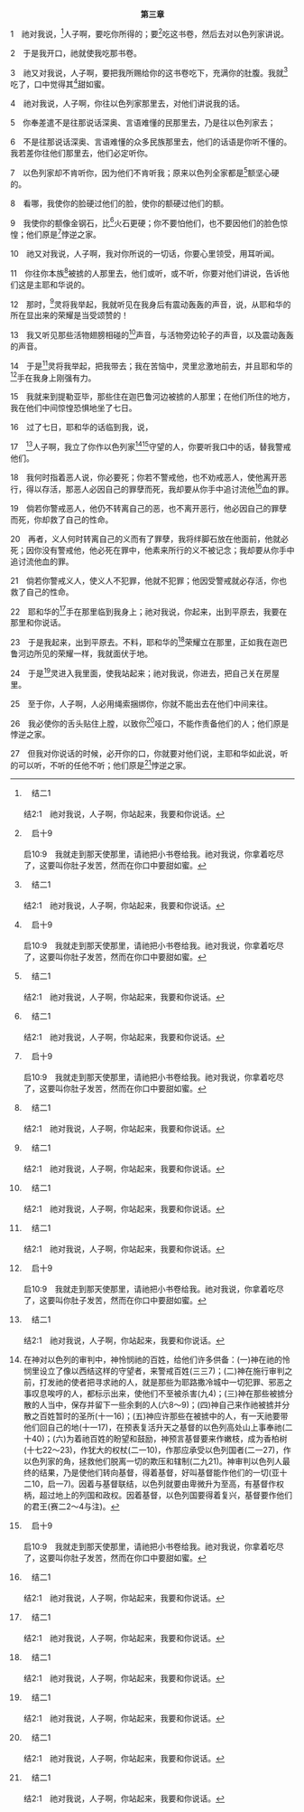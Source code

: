 <p style="text-align:center;font-weight:bold;">第三章</p>

1　祂对我说，[^a]人子啊，要吃你所得的；要[^b]吃这书卷，然后去对以色列家讲说。

[^a]:　结二1<br><br>结2:1　祂对我说，人子啊，你站起来，我要和你说话。

[^b]:　启十9<br><br>启10:9　我就走到那天使那里，请祂把小书卷给我。祂对我说，你拿着吃尽了，这要叫你肚子发苦，然而在你口中要甜如蜜。

2　于是我开口，祂就使我吃那书卷。

3　祂又对我说，人子啊，要把我所赐给你的这书卷吃下，充满你的肚腹。我就[^a]吃了，口中觉得其[^b]甜如蜜。

[^a]:　启十9；参耶十五16<br><br>启10:9　我就走到那天使那里，请祂把小书卷给我。祂对我说，你拿着吃尽了，这要叫你肚子发苦，然而在你口中要甜如蜜。<br><br>耶15:16　耶和华万军之神啊，我得着你的言语，就当食物吃了；你的言语成了我心中的欢喜快乐；因我是称为你名下的人。

[^b]:　诗十九10；一一九103<br><br>诗19:10　都比金子可羡慕，且比极多的精金可羡慕；比蜜甘甜，且比蜂房下滴的蜜甘甜。<br><br>诗119:103　你的言语在我上膛何等甘美！在我口中比蜜更甜！

4　祂对我说，人子啊，你往以色列家那里去，对他们讲说我的话。

5　你奉差遣不是往那说话深奥、言语难懂的民那里去，乃是往以色列家去；

6　不是往那说话深奥、言语难懂的众多民族那里去，他们的话语是你听不懂的。我若差你往他们那里去，他们必定听你。

7　以色列家却不肯听你，因为他们不肯听我；原来以色列全家都是[^a]额坚心硬的。

[^a]:　结二4<br><br>结2:4　这众子厚颜无耻，心里刚硬。我差你往他们那里去，你要对他们说，主耶和华如此说。

8　看哪，我使你的脸硬过他们的脸，使你的额硬过他们的额。

9　我使你的额像金钢石，比[^a]火石更硬；你不要怕他们，也不要因他们的脸色惊惶；他们原是[^b]悖逆之家。

[^a]:　赛五十7<br><br>赛50:7　主耶和华必帮助我，所以我不抱愧；我硬着脸面好像坚石，我也知道我必不至蒙羞。

[^b]:　结二5<br><br>结2:5　他们或听，或不听（他们原是悖逆之家），必知道在他们中间有了申言者。

10　祂又对我说，人子啊，我对你所说的一切话，你要心里领受，用耳听闻。

11　你往你本族[^a]被掳的人那里去，他们或听，或不听，你要对他们讲说，告诉他们这是主耶和华说的。

[^a]:　结三15；十一24～25<br><br>结3:15　我就来到提勒亚毕，那些住在迦巴鲁河边被掳的人那里；在他们所住的地方，我在他们中间惊惶恐惧地坐了七日。<br><br>结11:24　灵将我举起，在异象中借着神的灵将我带进迦勒底，到被掳的人那里。我所见的异象就离我上升去了。<br><br>结11:25　我便将耶和华所给我看见的一切事，都说给被掳的人听。

12　那时，[^a]灵将我举起，我就听见在我身后有震动轰轰的声音，说，从耶和华的所在显出来的荣耀是当受颂赞的！

[^a]:　王上十八12；王下二16；结三14；八3；十一1；24；路四1；徒八39；林后十二2；启十七3；二一10；参彼后一21<br><br>王上18:12　恐怕我一离开你，耶和华的灵就提你到我所不知道的地方去；这样，我去告诉亚哈，他若找不着你，就必杀我；仆人却是自幼敬畏耶和华的。<br><br>王下2:16　对他说，你的仆人们这里有五十个壮士，求你让他们去寻找你师傅，恐怕耶和华的灵将他提起来，投在某山某谷。以利沙说，你们不必打发人去。<br><br>结3:14　于是灵将我举起，把我带去；我在苦恼中，灵里忿激地前去，并且耶和华的手在我身上刚强有力。<br><br>结8:3　祂伸出一只手的样式，抓住我的一绺头发；灵就将我举到天地之间，在神的异象中，带我到耶路撒冷朝北的内院门口，在那里有触动主妒忌之偶像的座位，就是惹动妒忌的。<br><br>结11:1　灵将我举起，带到耶和华殿向东的东门；看哪，在门口有二十五个人，我见其中有民间的首领押朔的儿子雅撒尼亚，和比拿雅的儿子毗拉提。<br><br>结11:24　灵将我举起，在异象中借着神的灵将我带进迦勒底，到被掳的人那里。我所见的异象就离我上升去了。<br><br>路4:1　耶稣满有圣灵，从约但河回来，在旷野为那灵引导，四十天受魔鬼的试诱。<br><br>徒8:39　他们从水里上来的时候，主的灵把腓利提了去，太监也不再看见他，就欢欢喜喜走他的路。<br><br>林后12:2　我认得一个在基督里的人，十四年前，这样的一位被提，直到第三层天里，（或在身内，我不晓得，或在身外，我也不晓得，只有神晓得。）<br><br>启17:3　我在灵里，天使带我到旷野去；我就看见一个女人骑在朱红色的兽上，那兽满了亵渎的名号，有七头十角。<br><br>启21:10　我在灵里，天使带我到一座高大的山，将那由神那里从天而降的圣城耶路撒冷指给我看。<br><br>彼后1:21　因为预言从来没有发自人的意思，乃是人被圣灵推动，从神说出来的。

13　我又听见那些活物翅膀相碰的[^a]声音，与活物旁边轮子的声音，以及震动轰轰的声音。

[^a]:　结一24<br><br>结1:24　活物行走的时候，我听见翅膀的响声，像大水的声音，像全能者的声音；是哄嚷的声音，像军队的声音。活物站住的时候，便将翅膀垂下。

14　于是[^a]灵将我举起，把我带去；我在苦恼中，灵里忿激地前去，并且耶和华的[^b]手在我身上刚强有力。

[^a]:　结三12<br><br>结3:12　那时，灵将我举起，我就听见在我身后有震动轰轰的声音，说，从耶和华的所在显出来的荣耀是当受颂赞的！

[^b]:　结一3<br><br>结1:3　在迦勒底人之地，迦巴鲁河边，耶和华的话特特临到布西的儿子祭司以西结；耶和华的手在那里临到他身上。

15　我就来到提勒亚毕，那些住在迦巴鲁河边被掳的人那里；在他们所住的地方，我在他们中间惊惶恐惧地坐了七日。

16　过了七日，耶和华的话临到我，说，

17　[^a]人子啊，我立了你作以色列家[^1][^b]守望的人，你要听我口中的话，替我警戒他们。

[^1]:在神对以色列的审判中，神怜悯祂的百姓，给他们许多供备：(一)神在祂的怜悯里设立了像以西结这样的守望者，来警戒百姓(三三7)；(二)神在施行审判之前，打发祂的使者把寻求祂的人，就是那些为耶路撒冷城中一切犯罪、邪恶之事叹息唉哼的人，都标示出来，使他们不至被杀害(九4)；(三)神在那些被掳分散的人当中，保存并留下一些余剩的人(六8～9)；(四)神自己来作祂被掳并分散之百姓暂时的圣所(十一16)；(五)神应许那些在被掳中的人，有一天祂要带他们回自己的地(十一17)，在预表复活升天之基督的以色列高处山上事奉祂(二十40)；(六)为着祂百姓的盼望和鼓励，神预言基督要来作嫩枝，成为香柏树(十七22～23)，作犹大的权杖(二一10)，作那应承受以色列国者(二一27)，作以色列家的角，拯救他们脱离一切的欺压和辖制(二九21)。神审判以色列人最终的结果，乃是使他们转向基督，得着基督，好叫基督能作他们的一切(亚十二10，启一7)。因着与基督联结，以色列就要由卑微升为至高，有基督作权柄，超过地上的列国和政权。因着基督，以色列国要得着复兴，基督要作他们的君王(赛二2～4与注)。

[^a]:　17～19：结三三7～9<br><br>结33:7　人子啊，我立了你作以色列家守望的人，你要听我口中的话，替我警戒他们。<br><br>结33:8　我何时指着恶人说，恶人哪，你必要死；你若不发言警戒恶人，使他离开他的行径，那恶人必因自己的罪孽而死，我却要从你手中追讨流他血的罪。<br><br>结33:9　倘若你警戒恶人转离他的行径，他仍不转离，他必因自己的罪孽而死，你却救了自己的性命。

[^b]:　赛五二8；五六10；六二6；耶六17<br><br>赛52:8　听啊，你守望者的声音！他们扬起声来，一同欢呼；因为耶和华恢复锡安的时候，他们必亲眼看见。<br><br>赛56:10　以色列守望的人是瞎眼的，都没有知识，都是哑巴狗，不能吠叫；但知作梦、躺卧、贪睡。<br><br>赛62:6　耶路撒冷啊，我在你城墙上设立了守望者；他们整日整夜总不静默。提醒耶和华的，你们不要歇息，<br><br>耶6:17　我设立守望的人照管你们，说，要听角声。他们却说，我们不听。

18　我何时指着恶人说，你必要死；你若不警戒他，也不劝戒恶人，使他离开恶行，得以存活，那恶人必因自己的罪孽而死，我却要从你手中追讨流他[^a]血的罪。

[^a]:　路十一50；徒二十26<br><br>路11:50　使创世以来所流众申言者的血，都要向这世代追讨，<br><br>徒20:26　所以我今日向你们见证，我在众人的血上是洁净的。

19　倘若你警戒恶人，他仍不转离自己的恶，也不离开恶行，他必因自己的罪孽而死，你却救了自己的性命。

20　再者，义人何时转离自己的义而有了罪孽，我将绊脚石放在他面前，他就必死；因你没有警戒他，他必死在罪中，他素来所行的义不被记念；我却要从你手中追讨流他血的罪。

21　倘若你警戒义人，使义人不犯罪，他就不犯罪；他因受警戒就必存活，你也救了自己的性命。

22　耶和华的[^a]手在那里临到我身上；祂对我说，你起来，出到平原去，我要在那里和你说话。

[^a]:　结一3<br><br>结1:3　在迦勒底人之地，迦巴鲁河边，耶和华的话特特临到布西的儿子祭司以西结；耶和华的手在那里临到他身上。

23　于是我起来，出到平原去。不料，耶和华的[^a]荣耀立在那里，正如我在迦巴鲁河边所见的荣耀一样，我就面伏于地。

[^a]:　结一28<br><br>结1:28　下雨的日子，云中虹的样子怎样，周围光辉的样子也是怎样。这就是耶和华荣耀的样式显出来的样子。我一看见就面伏于地，又听见一位说话的声音。

24　于是[^a]灵进入我里面，使我站起来；祂对我说，你进去，把自己关在房屋里。

[^a]:　结二2<br><br>结2:2　祂对我说话的时候，灵就进入我里面，使我站起来；我便听见那对我说话者的声音。

25　至于你，人子啊，人必用绳索捆绑你，你就不能出去在他们中间来往。

26　我必使你的舌头贴住上膛，以致你[^a]哑口，不能作责备他们的人；他们原是悖逆之家。

[^a]:　结二四27；路一20；22<br><br>结24:27　那日你必向逃脱的人开口说话，不再哑口。你必这样给他们作兆头，他们就知道我是耶和华。<br><br>路1:20　到了时候，我的话必然应验；只因你不信，看哪，你必哑口不能说话，直到这些事成就的日子。<br><br>路1:22　等他出来，不能和他们说话，他们就知道他在殿里见了异象。他直向他们打手式，竟成了哑巴。

27　但我对你说话的时候，必开你的口，你就要对他们说，主耶和华如此说，听的可以听，不听的任他不听；他们原是[^a]悖逆之家。

[^a]:　结二5<br><br>结2:5　他们或听，或不听（他们原是悖逆之家），必知道在他们中间有了申言者。


